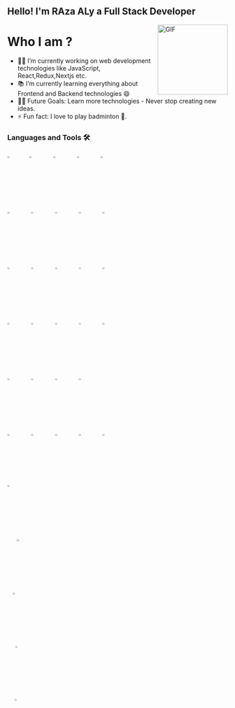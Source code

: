 ## Hello! I'm RAza ALy a Full Stack Developer
<img align="right" alt="GIF" height="160px" src="https://media.giphy.com/media/eNAsjO55tPbgaor7ma/giphy.gif" />

# Who I am ?
- 👨‍💻 I’m currently working on web development technologies like JavaScript, React,Redux,Nextjs etc.
- 📚 I’m currently learning everything about Frontend and Backend technologies 😄
- 💪🏼 Future Goals: Learn more technologies - Never stop creating new ideas.
- ⚡ Fun fact: I love to play badminton 🏸.

### Languages and Tools 🛠 

<p>
   <code><img width="10%" height="3%"  src="https://imguploader.net/if/sQVO4XWTU7Yu.svg"></
   <code><img width="10%" height="3%" src="https://imguploader.net/if/QQcGwbHIPrin.svg"></code>
  <code><img width="10%" height="3%" src="https://imguploader.net/if/ZUPy79DfP3bh.svg"></code>
  <code><img width="10%" height="3%" src="https://imguploader.net/if/VOnPfcq9Uvmn.svg"></code>
  <code><img width="10%" height="3%"  src="https://imguploader.net/if/NdEtBrWFMfIW.svg"></code>
   <br />
  <code><img width="10%" height="3%"  src="https://imguploader.net/if/yJWZRgVUbtnp.svg"></code>
  <code><img width="10%" height="3%"  src="https://imguploader.net/if/89K9jCr7nTCD.svg"></code>
  <code><img width="10%" height="3%"  src="https://imguploader.net/if/HUT9hpjVufpM.svg"></code>
  <code><img width="10%" height="3%"  src="https://imguploader.net/if/1FbXZ5FhEUr9.svg"></code>
  <code><img width="10%" height="3%"  src="https://imguploader.net/if/o32nXVGGqv3J.svg"></code>
    <br />
  <code><img width="10%" height="3%"  src="https://imguploader.net/if/0FwrBlyxlRrY.svg"></code>
  <code><img width="10%" height="3%"  src="https://upload.vectorlogo.zone/logos/nextjs/images/2d3864ef-00e0-4026-ab1d-30e4a98e2899.svg"></code>
  <code><img width="10%" height="3%"  src="https://imguploader.net/if/uG2z2NYpbkLK.svg"></code>
  <code><img width="10%" height="3%"  src="https://imguploader.net/if/HBqxjLBwJe0R.svg"></code>
  <code><img width="10%" height="3%"  src="https://raw.githubusercontent.com/styled-components/brand/bde053200192814dcd55923b6e41884d18e51665/styled-components.svg"></code>
  <br />
  <code><img width="10%" height="3%" src="https://imguploader.net/if/5laSGnWFyEGg.svg"></code>
  <code><img width="10%" height="3%" src="https://imguploader.net/if/BVGRO42f8dLX.svg"></code>
   <code><img width="10%" height="3%" src="https://imguploader.net/if/28jRMgow8x4g.svg"></code>
  <code><img width="10%" height="3%" src="https://imguploader.net/if/VJuQJGCkSn9R.svg"></code>
  <code><img width="10%" height="3%" src="https://imguploader.net/if/jhYssZzjiE5S.svg"></code>
  <br />
   <code><img width="10%" height="3%" src="https://imguploader.net/if/m4mYmgJu8obw.svg"></code>
   <code><img width="10%" height="3%" src="https://imguploader.net/if/cD826FojQQy1.svg"></code>
   <code><img width="10%" height="3%" src="https://imguploader.net/if/UP47kFbSoHBw.svg"></code>
   <code><img width="10%" height="3%" src="https://imguploader.net/if/VGlWjsEuDzjz.svg"></code>
   <br />
  <code><img width="10%" height="3%" src="https://imguploader.net/if/gxuBCIi8OZl1.svg"></code>
  <code><img width="10%" height="3%" src="https://imguploader.net/if/gUkZXWAHUlo3.svg"></code>
   <code><img width="10%" height="3%" src="https://imguploader.net/if/7vgzFLEOHscl.svg"></code>
  <code><img width="10%" height="3%" src="https://imguploader.net/if/MuVjmGoILJM4.svg"></code>
  <code><img width="10%" height="3%" src="https://imguploader.net/if/NpwdltZrKxU7.svg"></code>
   <br/>   
   <code><img width="10%" height="3%" src="https://imguploader.net/if/ibmfdxj1ThJ6.svg"</code>
   <code><img width="10%" height="3%" src="https://imguploader.net/if/M3zBZTxnWtwC.svg"</code>
  <code><img width="10%" height="3%" src="https://imguploader.net/if/MtZ1UGYRP3p8.svg"></code>
   <code><img width="10%" height="3%" src="https://imguploader.net/if/ionLlyZGtbUI.svg"</code>
   <code><img width="10%" height="3%" src="https://imguploader.net/if/KvDLPivzvyxK.svg"</code>
</p>
